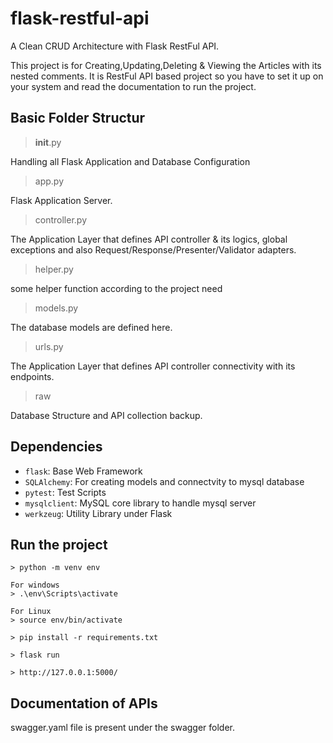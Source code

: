 # flask-restful-api
A Clean CRUD Architecture with Flask RestFul API.

This project is for Creating,Updating,Deleting & Viewing the Articles with its nested comments. It is RestFul API based project so you have to set it up on your system and read the documentation to run the project.

## Basic Folder Structur
> __init__.py

Handling all Flask Application and Database Configuration

> app.py

Flask Application Server.

> controller.py

The Application Layer that defines API controller & its logics, global exceptions and also Request/Response/Presenter/Validator adapters.

> helper.py

some helper function according to the project need

> models.py

The database models are defined here.

> urls.py

The Application Layer that defines API controller connectivity with its endpoints.

> raw

Database Structure and API collection backup.


## Dependencies
* `flask`: Base Web Framework
* `SQLAlchemy`: For creating models and connectvity to mysql database
* `pytest`: Test Scripts
* `mysqlclient`: MySQL core library to handle mysql server
* `werkzeug`: Utility Library under Flask


## Run the project
```
> python -m venv env
```
```
For windows
> .\env\Scripts\activate
```
```
For Linux
> source env/bin/activate
```
```
> pip install -r requirements.txt
```
```
> flask run
```
```
> http://127.0.0.1:5000/
```

## Documentation of APIs

swagger.yaml file is present under the swagger folder.